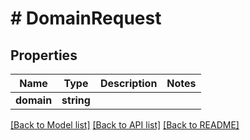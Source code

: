 # # DomainRequest

## Properties

Name | Type | Description | Notes
------------ | ------------- | ------------- | -------------
**domain** | **string** |  |

[[Back to Model list]](../../README.md#models) [[Back to API list]](../../README.md#endpoints) [[Back to README]](../../README.md)
